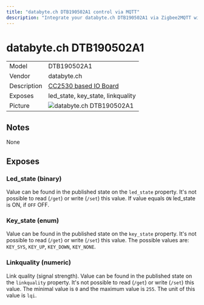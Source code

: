 ```yaml
---
title: "databyte.ch DTB190502A1 control via MQTT"
description: "Integrate your databyte.ch DTB190502A1 via Zigbee2MQTT with whatever smart home infrastructure you are using without the vendors bridge or gateway."
---
```


<!-- !!!! -->
<!-- ATTENTION: This file is auto-generated through docgen! -->
<!-- You can only edit the "## Notes"-Section. -->
<!-- !!!! -->

# databyte.ch DTB190502A1

|     |     |
|-----|-----|
| Model | DTB190502A1  |
| Vendor  | databyte.ch  |
| Description | [CC2530 based IO Board](https://databyte.ch/zigbee-dev-board-dtb190502a) |
| Exposes | led_state, key_state, linkquality |
| Picture | ![databyte.ch DTB190502A1](https://psi-4ward.github.io/zigbee2mqtt-docs/images/devices/DTB190502A1.jpg) |


## Notes

None



## Exposes

### Led_state (binary)
Value can be found in the published state on the `led_state` property.
It's not possible to read (`/get`) or write (`/set`) this value.
If value equals `ON` led_state is ON, if `OFF` OFF.

### Key_state (enum)
Value can be found in the published state on the `key_state` property.
It's not possible to read (`/get`) or write (`/set`) this value.
The possible values are: `KEY_SYS`, `KEY_UP`, `KEY_DOWN`, `KEY_NONE`.

### Linkquality (numeric)
Link quality (signal strength).
Value can be found in the published state on the `linkquality` property.
It's not possible to read (`/get`) or write (`/set`) this value.
The minimal value is `0` and the maximum value is `255`.
The unit of this value is `lqi`.

